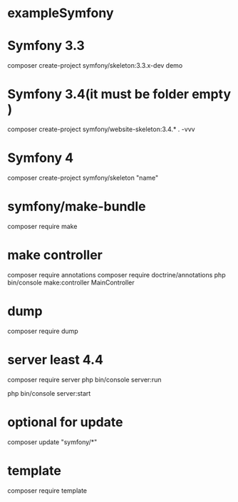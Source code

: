 # exampleSymfony

# Symfony 3.3
composer create-project symfony/skeleton:3.3.x-dev demo
# Symfony 3.4(it must be folder empty )
composer create-project symfony/website-skeleton:3.4.* . -vvv
# Symfony 4
composer create-project symfony/skeleton "name"


# symfony/make-bundle
composer require make

# make controller
composer require annotations
composer require doctrine/annotations
php bin/console make:controller MainController

# dump
composer require dump

# server least 4.4
composer require server
php bin/console server:run

php bin/console server:start


# optional for update
 composer update "symfony/*"

# template
composer require template
